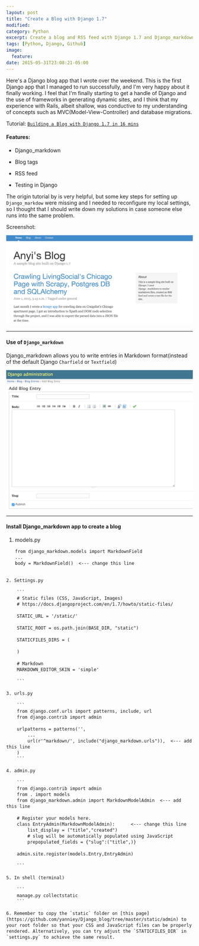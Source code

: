 ```yaml
---
layout: post
title: "Create a Blog with Django 1.7"
modified:
category: Python
excerpt: Create a blog and RSS feed with Django 1.7 and Django_markdown
tags: [Python, Django, Github]
image:
  feature:
date: 2015-05-31T23:08:21-05:00
---
```


Here's a Django blog app that I wrote over the weekend. This is the first Django app that I managed to run successfully, and I'm very happy about it finally working. I feel that I'm finally starting to get a handle of Django and the use of frameworks in generating dynamic sites, and I think that my experience with Rails, albeit shallow, was conductive to my understanding of concepts such as MVC(Model-View-Controller) and database migrations.

Tutorial: [`Building a Blog with Django 1.7 in 16 mins`](https://www.youtube.com/watch?v=7rgph8en0Jc&list=PLW_p8RG8r7sO5bHayIJQ1AK-Xem2QYx48&index=6) 


#### Features:

+ Django_markdown 

+ Blog tags

+ RSS feed

+ Testing in Django



The origin tutorial by is very helpful, but some key steps for setting up `Django_markdow` were missing and I needed to reconfigure my local settings, so I thought that I should write down my solutions in case someone else runs into the same problem.

Screenshot:

![Django blog site screenshot](https://github.com/yanniey/Django_blog/blob/master/Blog_screenshot.png?raw=true)


___


#### Use of `Django_markdown`

Django_markdown allows you to write entries in Markdown format(instead of the default Django `Charfield` or `Textfield`)

![Django_markdown](https://github.com/yanniey/Django_blog/blob/master/django%20markdown%20blog.png?raw=true) 


___



#### Install Django_markdown app to create a blog

1. models.py

	```
	from django_markdown.models import MarkdownField
	...
	body = MarkdownField()  <--- change this line
```

2. Settings.py

	```
	# Static files (CSS, JavaScript, Images)
	# https://docs.djangoproject.com/en/1.7/howto/static-files/

	STATIC_URL = '/static/'

	STATIC_ROOT = os.path.join(BASE_DIR, "static")

	STATICFILES_DIRS = (

	)

	# Markdown
	MARKDOWN_EDITOR_SKIN = 'simple'

	```

3. urls.py

	```
	from django.conf.urls import patterns, include, url
	from django.contrib import admin

	urlpatterns = patterns('',
		...
	    url(r'^markdown/', include("django_markdown.urls")),  <--- add this line
	)
	```

4. admin.py

	```
	from django.contrib import admin
	from . import models
	from django_markdown.admin import MarkdownModelAdmin  <--- add this line

	# Register your models here.
	class EntryAdmin(MarkdownModelAdmin):      <--- change this line
		list_display = ("title","created")
		# slug will be automatically populated using JavaScript
		prepopulated_fields = {"slug":("title",)}

	admin.site.register(models.Entry,EntryAdmin)

	```

5. In shell (terminal)

	```
	manage.py collectstatic
	```
	
6. Remember to copy the `static` folder on [this page](https://github.com/yanniey/Django_blog/tree/master/static/admin) to your root folder so that your CSS and JavaScript files can be properly rendered. Alternatively, you can try adjust the `STATICFILES_DIR` in `settings.py` to achieve the same result.